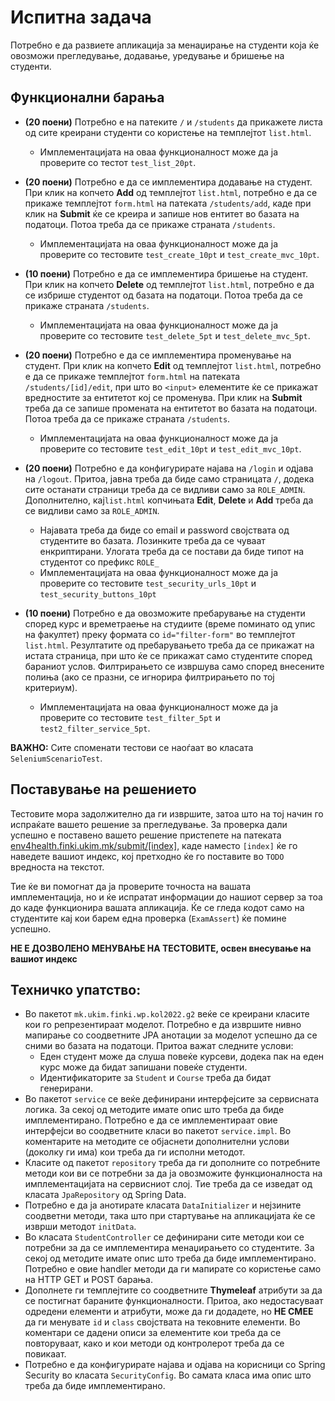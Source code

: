   # Испитна задача

Потребно е да развиете апликација за менаџирање на студенти која ќе овозможи прегледување, додавање, уредување и бришење на студенти.

## Функционални барања

- **(20 поени)** Потребно е на патеките `/` и `/students` да прикажете листа од сите креирани студенти со користење на темплејтот `list.html`.
  - Имплементацијата на оваа функционалност може да ја проверите со тестот `test_list_20pt`.

- **(20 поени)** Потребно е да се  имплементира додавање на студент. При клик на копчето **Add** од темплејтот `list.html`,
  потребно е да се прикаже темплејтот `form.html` на патеката `/students/add`, каде при клик на **Submit** ќе се креира и запише нов ентитет
  во базата на податоци. Потоа треба да се прикаже страната `/students`.
  - Имплементацијата на оваа функционалност може да ја проверите со тестовите `test_create_10pt` и `test_create_mvc_10pt`.

- **(10 поени)** Потребно е да се  имплементира бришење на студент. При клик на копчето **Delete** од темплејтот `list.html`, потребно е да
  се избрише студентот од базата на податоци. Потоа треба да се прикаже страната `/students`.
  - Имплементацијата на оваа функционалност може да ја проверите со тестовите `test_delete_5pt` и `test_delete_mvc_5pt`.

- **(20 поени)** Потребно е да се  имплементира променување на студент. При клик на копчето **Edit** од темплејтот `list.html`,
  потребно е да се прикаже темплејтот `form.html` на патеката `/students/[id]/edit`, при што во `<input>` елементите ќе се прикажат
  вредностите за ентитетот кој се променува. При клик на **Submit** треба да се запише промената на ентитетот во базата на податоци.
  Потоа треба да се прикаже страната `/students`.
  - Имплементацијата на оваа функционалност може да ја проверите со тестовите `test_edit_10pt` и `test_edit_mvc_10pt`.

- **(20 поени)** Потребно е да конфигурирате најава на `/login` и одјава на `/logout`. Притоа, јавна треба да биде само страницата `/`,
  додека сите останати страници треба да се видливи само за `ROLE_ADMIN`. Дополнително, кај`list.html` копчињата
  **Edit**, **Delete** и **Add** треба да се видливи само за `ROLE_ADMIN`.
  - Најавата треба да биде со email и password својствата од студентите во базата. Лозинките треба да се чуваат енкриптирани.
    Улогата треба да се постави да биде типот на студентот со префикс `ROLE_`
  - Имплементацијата на оваа функционалност може да ја проверите со тестовите `test_security_urls_10pt` и `test_security_buttons_10pt`

- **(10 поени)** Потребно е да овозможите пребарување на студенти според курс и времетраење на студиите (време поминато од упис на факултет) преку формата со `id="filter-form"` во темплејтот `list.html`.
  Резултатите од пребарувањето треба да се прикажат на истата страница, при што ќе се прикажат само студентите според бараниот услов.
  Филтрирањето се извршува само според внесените полиња (ако се празни, се игнорира филтрирањето по тој критериум).
  - Имплементацијата на оваа функционалност може да ја проверите со тестовите `test_filter_5pt` и `test2_filter_service_5pt`.

**ВАЖНО:** Сите споменати тестови се наоѓаат во класата `SeleniumScenarioTest`.

## Поставување на решението
Тестовите мора задолжително да ги извршите, затоа што на тој начин го испраќате вашето решение за прегледување. За проверка
дали успешно е поставено вашето решение пристепете на патеката [env4health.finki.ukim.mk/submit/[index]](http://env4health.finki.ukim.mk/submit/index),
каде наместо `[index]` ќе го наведете вашиот индекс, кој претходно ќе го поставите во `TODO` вредноста на текстот.

Тие ќе ви помогнат да ја проверите точноста на вашата имплементација, но и ќе испратат информации до нашиот сервер за тоа до
каде функционира вашата апликација. Ќе се гледа кодот само на студентите кај кои барем една проверка (`ExamAssert`) ќе помине успешно.

**НЕ Е ДОЗВОЛЕНО МЕНУВАЊЕ НА ТЕСТОВИТЕ, освен внесување на вашиот индекс**

## Техничко упатство:
- Во пакетот `mk.ukim.finki.wp.kol2022.g2` веќе се креирани класите кои го репрезентираат моделот.
  Потребно е да извршите нивно мапирање со соодветните JPA анотации за моделот успешно да се сними во базата на податоци.
  Притоа важат следните услови:
  - Еден студент може да слуша повеќе курсеви, додека пак на еден курс може да бидат запишани повеќе студенти.
  - Идентификаторите за `Student` и `Course` треба да бидат генерирани.
- Во пакетот `service` се веќе дефинирани интерфејсите за сервисната логика. За секој од методите имате опис што треба
  да биде имплементирано. Потребно е да се имплементираат овие интерфејси во соодветните класи во пакетот `service.impl`.
  Во коментарите на методите се објаснети дополнителни услови (доколку ги има) кои треба да ги исполни методот.
- Класите од пакетот `repository` треба да ги дополните со потребните методи кои ви се потребни за да ја овозможите
  функционалноста на имплементацијата на сервисниот слој. Тие треба да се изведат од класата `JpaRepository` од Spring Data.
- Потребно е да ја анотирате класата `DataInitializer` и нејзините соодветни методи, така што при стартување на апликацијата ќе се изврши методот `initData`.
- Во класата `StudentController` се дефинирани сите методи кои се потребни за да се имплементира менаџирањето со студентите.
  За секој од методите имате опис што треба да биде имплементирано. Потребно е овие handler методи да ги мапирате со користење само на HTTP GET и POST барања.
- Дополнете ги темплејтите со соодветните **Thymeleaf** атрибути за да се постигнат бараните функционалности.
  Притоа, ако недостасуваат одредени елементи и атрибути, може да ги додадете, но **НЕ СМЕЕ** да ги менувате `id` и `class` својствата на тековните елементи.
  Во коментари се дадени описи за елементите кои треба да се повторуваат, како и кои методи од контролерот треба да се повикаат.
- Потребно е да конфигурирате најава и одјава на корисници со Spring Security во класата `SecurityConfig`.
  Во самата класа има опис што треба да биде имплементирано.